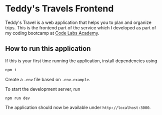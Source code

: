 # Teddy's Travels Frontend

Teddy's Travel is a web application that helps you to plan and organize trips. This is the frontend part of the service which I developed as part of my coding bootcamp at [Code Labs Academy](https://codelabsacademy.com/).

## How to run this application

If this is your first time running the application, install dependencies using

```sh
npm i
```

Create a `.env` file based on `.env.example`.

To start the development server, run

```
npm run dev
```

The application should now be available under `http://localhost:3000`.
